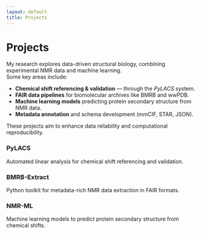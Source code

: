 ```yaml
---
layout: default
title: Projects
---
```


# Projects

My research explores data-driven structural biology, combining experimental NMR data and machine learning.  
Some key areas include:

- **Chemical shift referencing & validation** — through the *PyLACS* system.  
- **FAIR data pipelines** for biomolecular archives like BMRB and wwPDB.  
- **Machine learning models** predicting protein secondary structure from NMR data.  
- **Metadata annotation** and schema development (mmCIF, STAR, JSON).

These projects aim to enhance data reliability and computational reproducibility.
<div class="card-grid">
  <div class="card">
    <h3>PyLACS</h3>
    <p>Automated linear analysis for chemical shift referencing and validation.</p>
  </div>
  <div class="card">
    <h3>BMRB-Extract</h3>
    <p>Python toolkit for metadata-rich NMR data extraction in FAIR formats.</p>
  </div>
  <div class="card">
    <h3>NMR-ML</h3>
    <p>Machine learning models to predict protein secondary structure from chemical shifts.</p>
  </div>
</div>
